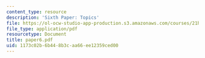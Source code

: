 ```yaml
---
content_type: resource
description: 'Sixth Paper: Topics'
file: https://ol-ocw-studio-app-production.s3.amazonaws.com/courses/21h-311-the-renaissance-1300-1600-fall-2004/1173c02b6b448b3caa66ee12359ced00_paper6.pdf
file_type: application/pdf
resourcetype: Document
title: paper6.pdf
uid: 1173c02b-6b44-8b3c-aa66-ee12359ced00
---
```

